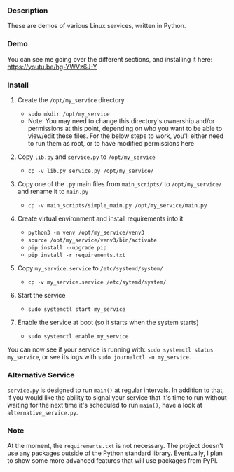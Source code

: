 ### Description

These are demos of various Linux services, written in Python.

### Demo

You can see me going over the different sections, and installing it here: https://youtu.be/hg-YWVz6J-Y

### Install

1. Create the `/opt/my_service` directory
    - `sudo mkdir /opt/my_service`
    - Note: You may need to change this directory's ownership and/or
    permissions at this point, depending on who you want to be able to
    view/edit these files. For the below steps to work, you'll either need
    to run them as root, or to have modified permissions here

2. Copy `lib.py` and `service.py` to `/opt/my_service`
    - `cp -v lib.py service.py /opt/my_service/`

3. Copy one of the `.py` main files from `main_scripts/` to `/opt/my_service/` and rename it to `main.py`
    - `cp -v main_scripts/simple_main.py /opt/my_service/main.py`

4. Create virtual environment and install requirements into it
    - `python3 -m venv /opt/my_service/venv3`
    - `source /opt/my_service/venv3/bin/activate`
    - `pip install --upgrade pip`
    - `pip install -r requirements.txt`

5. Copy `my_service.service` to `/etc/systemd/system/`
    - `cp -v my_service.service /etc/sytemd/system/`

6. Start the service
    - `sudo systemctl start my_service`

7. Enable the service at boot (so it starts when the system starts)
    - `sudo systemctl enable my_service`

You can now see if your service is running with: `sudo systemctl status my_service`, or see its logs with `sudo journalctl -u my_service`.

### Alternative Service

`service.py` is designed to run `main()` at regular intervals. In addition
to that, if you would like the ability to signal your service that it's
time to run without waiting for the next time it's scheduled to run
`main()`, have a look at `alternative_service.py`.

### Note

At the moment, the `requirements.txt` is not necessary. The project doesn't
use any packages outside of the Python standard library. Eventually, I plan
to show some more advanced features that will use packages from PyPI.
